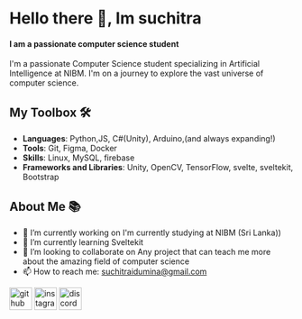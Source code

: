 # Hello there 👋, Im suchitra
#### I am a passionate computer science student 
I'm a passionate Computer Science student specializing in Artificial Intelligence at NIBM. I'm on a journey to explore the vast universe of computer science.


## My Toolbox 🛠️

- **Languages**: Python,JS, C#(Unity), Arduino,(and always expanding!)
- **Tools**: Git, Figma, Docker
- **Skills**: Linux, MySQL, firebase
- **Frameworks and Libraries**: Unity, OpenCV, TensorFlow, svelte, sveltekit, Bootstrap 

## About Me 📚

- 🔭 I’m currently working on I'm currently studying at NIBM (Sri Lanka)) 
- 🌱 I’m currently learning Sveltekit 
- 👯 I’m looking to collaborate on Any project that can teach me more about the amazing field of computer science 
- 📫 How to reach me: suchitraidumina@gmail.com 

[<img src='https://cdn.jsdelivr.net/npm/simple-icons@3.0.1/icons/github.svg' alt='github' height='40'>](https://github.com/Suchitra-idu)  [<img src='https://cdn.jsdelivr.net/npm/simple-icons@3.0.1/icons/instagram.svg' alt='instagram' height='40'>](https://www.instagram.com/suchitra_idumina//)    [<img src='https://cdn.jsdelivr.net/npm/simple-icons@3.0.1/icons/discord.svg' alt='discord' height='40'>](https://discordapp.com/users/suchitra_idumina)  
